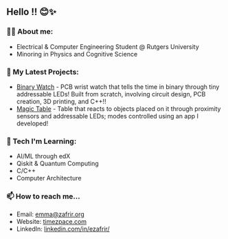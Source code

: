 ## Hello !! 😊✨

### 👩‍🎓 About me:
- Electrical & Computer Engineering Student @ Rutgers University
- Minoring in Physics and Cognitive Science

### 🐛 My Latest Projects:
- [Binary Watch](https://github.com/ezafrir/EmmaWatch) - PCB wrist watch that tells the time in binary through tiny addressable LEDs!     Built from scratch, involving circuit design, PCB creation, 3D printing, and C++!!
- [Magic Table](https://github.com/ezafrir/MagicTable) - Table that reacts to objects placed on it through proximity sensors and addressable LEDs;   modes controlled using an app I developed!

### 🐇 Tech I'm Learning:
- AI/ML through edX
- Qiskit & Quantum Computing
- C/C++
- Computer Architecture 

### 📫 How to reach me...
- Email: [emma@zafrir.org](emma@zafrir.org)
- Website: [timezpace.com](www.timezpace.com)
- LinkedIn: [linkedin.com/in/ezafrir/](https://www.linkedin.com/in/ezafrir/)
  
<!--
**ezafrir/ezafrir** is a ✨ _special_ ✨ repository because its `README.md` (this file) appears on your GitHub profile.

Here are some ideas to get you started:

- 🔭 I’m currently working on ...
- 🌱 I’m currently learning ...
- 👯 I’m looking to collaborate on ...
- 🤔 I’m looking for help with ...
- 💬 Ask me about ...
- 📫 How to reach me: ...
- 😄 Pronouns: ...
- ⚡ Fun fact: ...
-->
